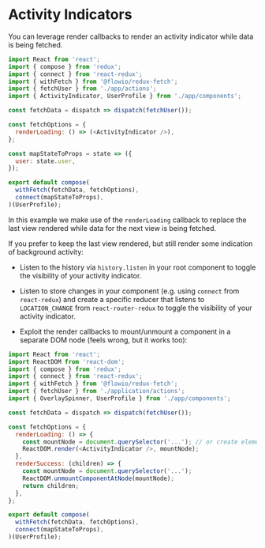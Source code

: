 # Activity Indicators

You can leverage render callbacks to render an activity indicator while data is
being fetched.

```javascript
import React from 'react';
import { compose } from 'redux';
import { connect } from 'react-redux';
import { withFetch } from '@flowio/redux-fetch';
import { fetchUser } from './app/actions';
import { ActivityIndicator, UserProfile } from './app/components';

const fetchData = dispatch => dispatch(fetchUser());

const fetchOptions = {
  renderLoading: () => (<ActivityIndicator />),
};

const mapStateToProps = state => ({
  user: state.user,
});

export default compose(
  withFetch(fetchData, fetchOptions),
  connect(mapStateToProps),
)(UserProfile);
```

In this example we make use of the `renderLoading` callback to replace the last
view rendered while data for the next view is being fetched.

If you prefer to keep the last view rendered, but still render some indication
of background activity:

* Listen to the history via `history.listen` in your root component to toggle
the visibility of your activity indicator.

* Listen to store changes in your component (e.g. using `connect` from
`react-redux`) and create a specific reducer that listens to `LOCATION_CHANGE`
from `react-router-redux` to toggle the visibility of your activity indicator.

* Exploit the render callbacks to mount/unmount a component in a separate DOM
node (feels wrong, but it works too):

```javascript
import React from 'react';
import ReactDOM from 'react-dom';
import { compose } from 'redux';
import { connect } from 'react-redux';
import { withFetch } from '@flowio/redux-fetch';
import { fetchUser } from './application/actions';
import { OverlaySpinner, UserProfile } from './app/components';

const fetchData = dispatch => dispatch(fetchUser());

const fetchOptions = {
  renderLoading: () => {
    const mountNode = document.querySelector('...'); // or create element and destroy it later
    ReactDOM.render(<ActivityIndicator />, mountNode);
  },
  renderSuccess: (children) => {
    const mountNode = document.querySelector('...');
    ReactDOM.unmountComponentAtNode(mountNode);
    return children;
  },
};

export default compose(
  withFetch(fetchData, fetchOptions),
  connect(mapStateToProps),
)(UserProfile);
```
